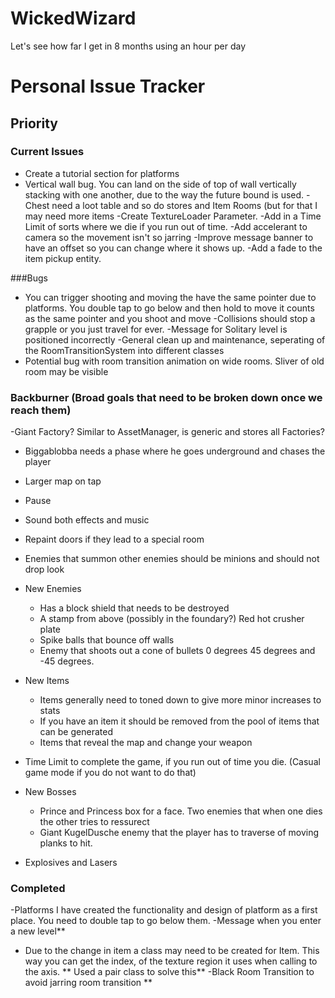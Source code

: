 # WickedWizard
Let's see how far I get in 8 months using an hour per day

# Personal Issue Tracker

## Priority 

### Current Issues

- Create a tutorial section for platforms 
- Vertical wall bug. You can land on the side of top of wall vertically stacking with one another,
due to the way the future bound is used. 
-Chest need a loot table and so do stores and Item Rooms (but for that I may need more items
-Create TextureLoader Parameter. 
-Add in a Time Limit of sorts where we die if you run out of time. 
-Add accelerant to camera so the movement isn't so jarring
-Improve message banner to have an offset so you can change where it shows up. 
-Add a fade to the item pickup entity. 


###Bugs
- You can trigger shooting and moving the have the same pointer due to platforms. You double tap
to go below and then hold to move it counts as the same pointer and you shoot and move
-Collisions should stop a grapple or you just travel for ever. 
-Message for Solitary level is positioned incorrectly
-General clean up and maintenance, seperating of the RoomTransitionSystem into different classes
- Potential bug with room transition animation on wide rooms. Sliver of old room may be visible





### Backburner (Broad goals that need to be broken down once we reach them)

-Giant Factory? Similar to AssetManager, is generic and stores all Factories? 
- Biggablobba needs a phase where he goes underground and chases the player 
- Larger map on tap 
- Pause 
- Sound both effects and music 
- Repaint doors if they lead to a special room 
- Enemies that summon other enemies should be minions and should not drop look 
- New Enemies 
    - Has a block shield that needs to be destroyed 
    - A stamp from above (possibly in the foundary?) Red hot crusher plate 
    - Spike balls that bounce off walls 
    - Enemy that shoots out a cone of bullets 0 degrees 45 degrees and -45 degrees. 
    
- New Items 
    - Items generally need to toned down to give more minor increases to stats 
    - If you have an item it should be removed from the pool of items that can be generated 
    - Items that reveal the map and change your weapon 
    
- Time Limit to complete the game, if you run out of time you die. (Casual game mode if you do not want to do that)

- New Bosses 
    - Prince and Princess box for a face. Two enemies that when one dies the other tries to ressurect
    - Giant KugelDusche enemy that the player has to traverse of moving planks to hit. 
    
- Explosives and Lasers
  

### Completed

-Platforms I have created the functionality and design of platform as a first place. You need to double tap to go below them.
-Message when you enter a new level**
- Due to the change in item a class may need to be created for Item. This way you can get the index,
of the texture region it uses when calling to the axis. ** Used a pair class to solve this**
-Black Room Transition to avoid jarring room transition **

